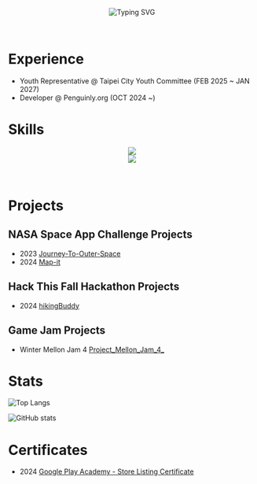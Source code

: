 <p align="center"><img src="https://readme-typing-svg.demolab.com?font=Fira+Code&weight=600&size=70&duration=3000&pause=1000&color=2C99F7C1&center=true&vCenter=true&width=900&height=100&lines=Hello+World;I'm+Super!" alt="Typing SVG" /></p>
<br>

# Experience

* Youth Representative @ Taipei City Youth Committee (FEB 2025 ~ JAN 2027)
* Developer @ Penguinly.org (OCT 2024 ~)


# Skills

<p align="center">
    <img src="https://skillicons.dev/icons?i=js,html,css,nodejs,py,git,figma,firebase" />
    <br/>
    <img src="https://skillicons.dev/icons?i=ts,next,react" />
</p>
<br>

# Projects

## NASA Space App Challenge Projects

* 2023 [Journey-To-Outer-Space](https://github.com/Super1115/Journey-To-The-Outer-Space)
* 2024 [Map-it](https://github.com/Super1115/Map-it)

## Hack This Fall Hackathon Projects 

* 2024 [hikingBuddy](https://github.com/Super1115/hikingBuddy)

## Game Jam Projects

* Winter Mellon Jam 4 [Project_Mellon_Jam_4_](https://github.com/Super1115/Project_Mellon_Jam_4_)

# Stats
![Top Langs](https://github-readme-stats.vercel.app/api/top-langs/?username=Super1115&layout=compact)

![GitHub stats](https://github-readme-stats.vercel.app/api?username=Super1115&show_icons=true&theme=transparentz&rank_icon=github)

# Certificates

* 2024 [Google Play Academy - Store Listing Certificate](./files/Google%20Play%20Academy%20-%20Store%20Listing%20Certificate.pdf)

